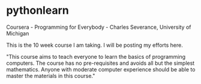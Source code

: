 pythonlearn
===========

Coursera - Programming for Everybody - Charles Severance, University of Michigan

This is the 10 week course I am taking.  I will be posting my efforts here.

"This course aims to teach everyone to learn the basics of programming computers. 
The course has no pre-requisites and avoids all but the simplest mathematics. 
Anyone with moderate computer experience should be able to master the materials in this course."
